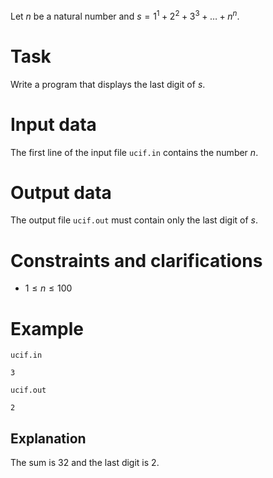 
Let $n$ be a natural number and $s = 1^1 + 2^2 + 3^3 + \dots + n^n$.

# Task

Write a program that displays the last digit of $s$.

# Input data

The first line of the input file `ucif.in` contains the number $n$.

# Output data

The output file `ucif.out` must contain only the last digit of $s$.

# Constraints and clarifications

* $1 \leq n \leq 100$

# Example

`ucif.in`
```
3
```

`ucif.out`
```
2
```

## Explanation

The sum is $32$ and the last digit is $2$.